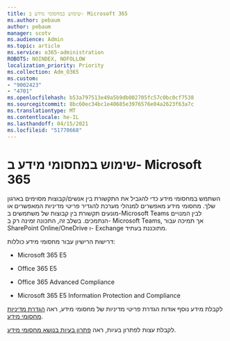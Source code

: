 ```yaml
---
title: שימוש במחסומי מידע ב- Microsoft 365
ms.author: pebaum
author: pebaum
manager: scotv
ms.audience: Admin
ms.topic: article
ms.service: o365-administration
ROBOTS: NOINDEX, NOFOLLOW
localization_priority: Priority
ms.collection: Adm_O365
ms.custom:
- "9002423"
- "4701"
ms.openlocfilehash: b53a797513e49a5b9db002705fc57c0bc0cf7538
ms.sourcegitcommit: 8bc60ec34bc1e40685e3976576e04a2623f63a7c
ms.translationtype: MT
ms.contentlocale: he-IL
ms.lasthandoff: 04/15/2021
ms.locfileid: "51770668"
---
```

# <a name="using-information-barriers-in-microsoft-365"></a>שימוש במחסומי מידע ב- Microsoft 365

השתמש במחסומי מידע כדי להגביל את התקשורת בין אנשים/קבוצות מסוימים בארגון שלך. מחסומי מידע מאפשרים למנהלי מערכת להגדיר פריטי מדיניות המאפשרים או מונעים תקשורת בין קבוצות של משתמשים ב-Microsoft Teams לבין המנויים הנתמכים.  בשלב זה, התכונה זמינה רק ב- Microsoft Teams, אך תמיכה עבור SharePoint Online/OneDrive ו- Exchange מתוכננת בעתיד.

דרישות הרישיון עבור מחסומי מידע כוללות:

- Microsoft 365 E5

- Office 365 E5

- Office 365 Advanced Compliance

- Microsoft 365 E5 Information Protection and Compliance

לקבלת מידע נוסף אודות הגדרת פריטי מדיניות של מחסומי מידע, ראה [הגדרת מדיניות מחסומי מידע](https://docs.microsoft.com/microsoft-365/compliance/information-barriers-policies).

לקבלת עצות לפתרון בעיות, ראה [פתרון בעיות בנושא מחסומי מידע](https://docs.microsoft.com/microsoft-365/compliance/information-barriers-troubleshooting).
